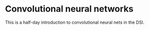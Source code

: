 # Convolutional neural networks
This is a half-day introduction to convolutional neural nets in the DSI.
